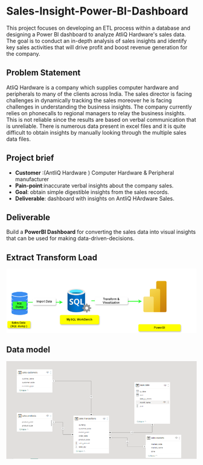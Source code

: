 # Sales-Insight-Power-BI-Dashboard
This project focuses on developing an ETL process within a database and designing a Power BI dashboard to analyze AtliQ Hardware's sales data. The goal is to conduct an in-depth analysis of sales insights and identify key sales activities that will drive profit and boost revenue generation for the company.

## Problem Statement
AtliQ Hardware is a company which supplies computer hardware and peripherals to many of the clients across India. The sales director is facing challenges in dynamically tracking the sales moreover he is facing challenges in understanding the business insights. The company currently relies on phonecalls to regional managers to relay the business insights. This is not reliable since the results are based on verbal communication that is unreliable. There is numerous data present in excel files and it is quite difficult to obtain insights by manually looking through the multiple sales data files.

## Project brief
- **Customer** :(AntliQ Hardware ) Computer Hardware & Peripheral manufacturer
- **Pain-point**:inaccurate verbal insights about the company sales.
- **Goal**: obtain simple digestible insights from the sales records.
- **Deliverable**:  dashboard with insights on AntliQ HArdware Sales.

## Deliverable
Build a **PowerBI Dashboard** for converting the sales data into visual insights that can be used for making data-driven-decisions. 

## Extract Transform Load
![ETL](https://github.com/Njeri-Gitome/Sales-Insight-Power-BI-Dashboard/blob/main/etl%20framework.drawio.png)

## Data model
![Data Model](https://github.com/Njeri-Gitome/Sales-Insight-Power-BI-Dashboard/blob/main/data%20model.PNG)
